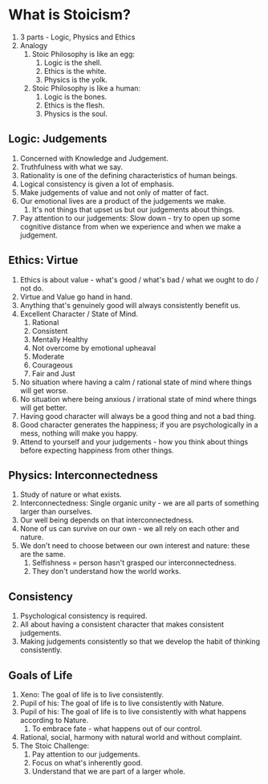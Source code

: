 # What is Stoicism?

1. 3 parts - Logic, Physics and Ethics
2. Analogy
    1. Stoic Philosophy is like an egg:
        1. Logic is the shell.
        2. Ethics is the white.
        3. Physics is the yolk.
    2. Stoic Philosophy is like a human:
        1. Logic is the bones.
        2. Ethics is the flesh.
        3. Physics is the soul.

## Logic: Judgements

1. Concerned with Knowledge and Judgement.
2. Truthfulness with what we say. 
3. Rationality is one of the defining characteristics of human beings.
4. Logical consistency is given a lot of emphasis.
5. Make judgements of value and not only of matter of fact. 
6. Our emotional lives are a product of the judgements we make.
   1. It's not things that upset us but our judgements about things.
7. Pay attention to our judgements: Slow down - try to open up some cognitive distance from when we experience and when we make a judgement.

## Ethics: Virtue

1. Ethics is about value - what's good / what's bad / what we ought to do / not do.
2. Virtue and Value go hand in hand.
3. Anything that's genuinely good will always consistently benefit us.
4. Excellent Character / State of Mind.
   1. Rational
   2. Consistent
   3. Mentally Healthy
   4. Not overcome by emotional upheaval
   5. Moderate 
   6. Courageous 
   7. Fair and Just
5. No situation where having a calm / rational state of mind where things will get worse.
6. No situation where being anxious / irrational state of mind where things will get better.
7. Having good character will always be a good thing and not a bad thing.
8. Good character generates the happiness; if you are psychologically in a mess, nothing will make you happy.
9. Attend to yourself and your judgements - how you think about things before expecting happiness from other things.
## Physics: Interconnectedness

1. Study of nature or what exists.
2. Interconnectedness: Single organic unity - we are all parts of something larger than ourselves.
3. Our well being depends on that interconnectedness.
4. None of us can survive on our own - we all rely on each other and nature.
5. We don't need to choose between our own interest and nature: these are the same.
   1. Selfishness = person hasn't grasped our interconnectedness.
   2. They don't understand how the world works.

## Consistency
1. Psychological consistency is required.
2. All about having a consistent character that makes consistent judgements.
3. Making judgements consistently so that we develop the habit of thinking consistently.

##  Goals of Life
1. Xeno: The goal of life is to live consistently.
2. Pupil of his: The goal of life is to live consistently with Nature.
3. Pupil of his: The goal of life is to live consistently with what happens according to Nature.
   1. To embrace fate - what happens out of our control.
4. Rational, social, harmony with natural world and without complaint.
5. The Stoic Challenge:
   1. Pay attention to our judgements.
   2. Focus on what's inherently good.
   3. Understand that we are part of a larger whole.